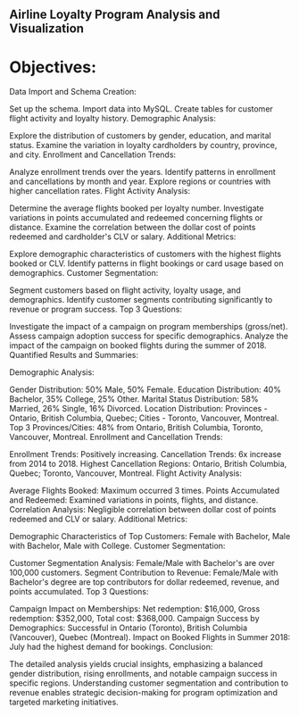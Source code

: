 ## Airline Loyalty Program Analysis and Visualization

# Objectives:

Data Import and Schema Creation:

Set up the schema.
Import data into MySQL.
Create tables for customer flight activity and loyalty history.
Demographic Analysis:

Explore the distribution of customers by gender, education, and marital status.
Examine the variation in loyalty cardholders by country, province, and city.
Enrollment and Cancellation Trends:

Analyze enrollment trends over the years.
Identify patterns in enrollment and cancellations by month and year.
Explore regions or countries with higher cancellation rates.
Flight Activity Analysis:

Determine the average flights booked per loyalty number.
Investigate variations in points accumulated and redeemed concerning flights or distance.
Examine the correlation between the dollar cost of points redeemed and cardholder's CLV or salary.
Additional Metrics:

Explore demographic characteristics of customers with the highest flights booked or CLV.
Identify patterns in flight bookings or card usage based on demographics.
Customer Segmentation:

Segment customers based on flight activity, loyalty usage, and demographics.
Identify customer segments contributing significantly to revenue or program success.
Top 3 Questions:

Investigate the impact of a campaign on program memberships (gross/net).
Assess campaign adoption success for specific demographics.
Analyze the impact of the campaign on booked flights during the summer of 2018.
Quantified Results and Summaries:

Demographic Analysis:

Gender Distribution: 50% Male, 50% Female.
Education Distribution: 40% Bachelor, 35% College, 25% Other.
Marital Status Distribution: 58% Married, 26% Single, 16% Divorced.
Location Distribution: Provinces - Ontario, British Columbia, Quebec; Cities - Toronto, Vancouver, Montreal.
Top 3 Provinces/Cities: 48% from Ontario, British Columbia, Toronto, Vancouver, Montreal.
Enrollment and Cancellation Trends:

Enrollment Trends: Positively increasing.
Cancellation Trends: 6x increase from 2014 to 2018.
Highest Cancellation Regions: Ontario, British Columbia, Quebec; Toronto, Vancouver, Montreal.
Flight Activity Analysis:

Average Flights Booked: Maximum occurred 3 times.
Points Accumulated and Redeemed: Examined variations in points, flights, and distance.
Correlation Analysis: Negligible correlation between dollar cost of points redeemed and CLV or salary.
Additional Metrics:

Demographic Characteristics of Top Customers: Female with Bachelor, Male with Bachelor, Male with College.
Customer Segmentation:

Customer Segmentation Analysis: Female/Male with Bachelor's are over 100,000 customers.
Segment Contribution to Revenue: Female/Male with Bachelor's degree are top contributors for dollar redeemed, revenue, and points accumulated.
Top 3 Questions:

Campaign Impact on Memberships: Net redemption: $16,000, Gross redemption: $352,000, Total cost: $368,000.
Campaign Success by Demographics: Successful in Ontario (Toronto), British Columbia (Vancouver), Quebec (Montreal).
Impact on Booked Flights in Summer 2018: July had the highest demand for bookings.
Conclusion:

The detailed analysis yields crucial insights, emphasizing a balanced gender distribution, rising enrollments, and notable campaign success in specific regions. Understanding customer segmentation and contribution to revenue enables strategic decision-making for program optimization and targeted marketing initiatives.
